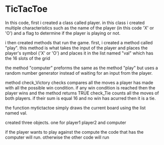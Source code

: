 # TicTacToe
In this code, first i created a class called player. in this class i created multiple characteristics such as the name of the player (in this code 'X' or 'O') and a flag to determine if the player is playing or not.

 i then created methods that run the game. first, i created a method called "play". this method is what takes the input of the player and places the player's symbol ('X' or 'O') and places it in the list named "val" which has the 16 slots of the grid
 
 the method "computer" preforms the same as the method "play" but uses a random number generator instead of waiting for an input from the player.
 
 method check_Victory checks compares all the moves a player has made with all the possible win condition. if any win condition is reached then the player wins and the method returns TRUE
 check_Tie counts all the moves of both players. if their sum is equal 16 and no win has acurred then it is a tie.
 
 the function mytictactoe simply draws the current board using the list named val.

 created three objects. one for player1 player2 and computer 

 if the player wants to play against the compute the code that has the computer will run. otherwise the other code will run
